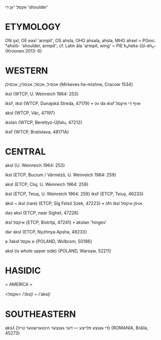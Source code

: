 אַקסל
־ען
די
'shoulder'

ETYMOLOGY
===========
ON ǫxl, OE eaxl 'armpit', OS ahsla, OHG ahsala, ahsla, MHG ahsel > PGmc. *ahslō- 'shoulder, armpit'; cf. Latin āla 'armpit, wing' < PIE h₂heks-(i)l-eh₂-
{Kroonen 2013: 6}

WESTERN
========

אכסיל, אכסל; אכסלין, אכסילן {Mirkeves ha-mishne, Cracow 1534}

iksl {WTCP, U. Weinreich 1964: 253}

ɩ̀kslʲ, ɪksl {WTCP, Dunajská Streda, 47179}
	•	ɔv də ɩkslʲ אויף די איקסל

aksl {WTCP, Vác, 47197}

ɩkslən {WTCP, Berettyó-Újfalu, 47212}

ikslʲ {WTCP, Bratislava, 48171A} 

CENTRAL
========

aksl {U. Weinreich 1964: 253}

iksl {ETCP, Bucium / Vármézö, U. Weinreich 1964: 259}

aksl {ETCP, Cluj, U. Weinreich 1964: 259}

iksl {ETCP, Teiuș, U. Weinreich 1964: 259}
ikslʲ {ETCP, Teiuș, 46233}

áksl ~ iksl (rare) {ETCP, Sîg Felső Szek, 47223}
	•	ɔfn iksl אויפֿן איקסל

dəs aksl {ETCP, near Sighet, 47228}

ɩksl איקסל {ETCP, Bistriţa, 47241}
	•	akslən 'hinges'

dər aksl {ETCP, Nyzhnya Apsha, 48233}

a ʔaksɫ אַ אַקסל {POLAND, Wolbrom, 50196}

aksl (is whole upper side) {POLAND, Warsaw, 52211}

HASIDIC
=======
= AMERICA = 

<אקסל>
/ˈɪksl̩/ ~ /ˈaksl̩/

SOUTHEASTERN
==============

aksʎ {די גאַנצע פּלייצע — דער גאַנצער הינטערשטער טייל} {ROMANIA, Brăila, 45273}
